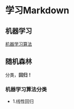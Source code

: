 # 学习Markdown
## 机器学习
[机器学习算法](http://www.tensorflow.org)
## 随机森林
  分类，**回归！**
### 机器学习算法分类
* 1.线性回归  

